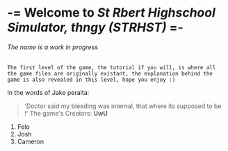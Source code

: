 # -= Welcome to _St Rbert Highschool Simulator, thngy (STRHST)_ =-  
###### The name is a work in progress

```The first level of the game, the tutorial if you will, is where all the game files are originally existant, the explanation behind the game is also revealed in this level, hope you enjoy :)```

In the words of Jake peralta:
> 'Doctor said my bleeding was internal, that where its supposed to be !'
The game's Creators: **UwU**
1. Felo
2. Josh
3. Cameron
